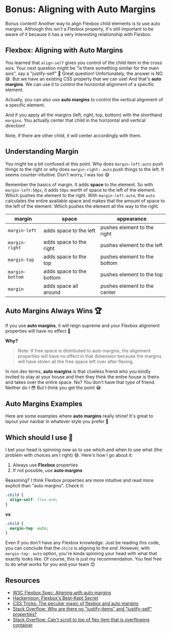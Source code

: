 # Bonus: Aligning with Auto Margins

Bonus content! Another way to align Flexbox child elements is to use auto margins. Although this isn't a Flexbox property, it's still important to be aware of it because it has a very interesting relationship with Flexbox.

<ArticleImage />

## Flexbox: Aligning with Auto Margins

You learned that `align-self` gives you control of the child item in the cross axis. Your next question might be "is there something similar for the main axis", say a "justify-self" 🤔 Great question! Unfortunately, the answer is NO 😅. But we have an existing CSS property that we can use! And that's **auto margins**. We can use it to control the horizontal alignment of a specific element.

<ArticleImage name="horizontal" />

Actually, you can also use **auto margins** to control the vertical alignment of a specific element.

<ArticleImage name="vertical" />

And if you apply all the margins (left, right, top, bottom) with the shorthand `margins`. You actually center that child in the horizontal and vertical direction!

<ArticleImage name="center" />

Note, if there are other child, it will center accordingly with them.

<ArticleImage name="center-with-others" />

## Understanding Margin

You might be a bit confused at this point. Why does `margin-left:auto` push things to the right or why does `margin-right: auto` push things to the left. It seems counter-intuitive. Don't worry, I was too 😅

Remember the basics of margin. It adds **space** to the element. So with `margin-left:50px`, it adds `50px` worth of space to the left of the element. Which pushes the element to the right. With `margin-left:auto`, the `auto` calculates the entire available space and makes that the amount of space to the left of the element. Which pushes the element all the way to the right.

<ArticleImage name="understanding-margin" />

| margin          | space                    | appearance                   |
| --------------- | ------------------------ | ---------------------------- |
| `margin-left`   | adds space to the left   | pushes element to the right  |
| `margin-right`  | adds space to the right  | pushes element to the left   |
| `margin-top`    | adds space to the top    | pushes element to the bottom |
| `margin-bottom` | adds space to the bottom | pushes element to the top    |
| `margin`        | adds space all around    | pushes element to the center |

## Auto Margins Always Wins 🏆

If you use **auto margins**, it will reign supreme and your Flexbox alignment properties will have no effect 💪

<ArticleImage name="vs" />

**Why?**

> Note: If free space is distributed to auto margins, the alignment properties will have no effect in that dimension because the margins will have stolen all the free space left over after flexing.

In non dev terms, **auto margins** is that clueless friend who you kindly invited to stay at your house and then they think the entire house is theirs and takes over the entire space. No? You don't have that type of friend. Neither do I 😳 But I think you get the point 😂

## Auto Margins Examples

Here are some examples where **auto margins** really shine! It's great to layout your navbar in whatever style you prefer 🤩

<ArticleImage name="examples" />

## Which should I use 🤔

I bet your head is spinning now as to use which and when to use what (the problem with choices am I right) 😅. Here's how I go about it:

1. Always use **Flexbox** properties
2. If not possible, use **auto margins**

Reasoning? I think Flexbox properties are more intuitive and read more explicit than "auto margins". Check it:

```css
.child {
  align-self: flex-end;
}
```

**vs**

```css
.child {
  margin-top: auto;
}
```

Even if you don't have any Flexbox knowledge. Just be reading this code, you can conclude that the `child` is aligning to the _end_. However, with `margin-top: auto` option, you're kinda spinning your head with what that exactly looks like. Of course, this is just my recommendation. You feel free to do what works for you and your team 😊

## Resources

- [W3C Flexbox Spec: Aligning with auto margins](https://www.w3.org/TR/css-flexbox-1/#auto-margins)
- [Hackernoon: Flexbox's Best-Kept Secret](https://hackernoon.com/flexbox-s-best-kept-secret-bd3d892826b6)
- [CSS Tricks: The peculiar magic of flexbox and auto margins](https://css-tricks.com/the-peculiar-magic-of-flexbox-and-auto-margins/)
- [Stack Overflow: Why are there no "justify-items" and "justify-self" properties?](https://stackoverflow.com/questions/32551291/in-css-flexbox-why-are-there-no-justify-items-and-justify-self-properties/33856609#33856609)
- [Stack Overflow: Can't scroll to top of flex item that is overflowing container](https://stackoverflow.com/questions/33454533/cant-scroll-to-top-of-flex-item-that-is-overflowing-container)
